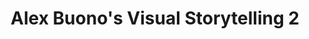 ---
layout: course
title: Alex Buono's Visual Storytelling 2
educator: Alex Buono
image: /assets/images/courses/visual-storytelling-2.jpg
course_url: https://www.mzed.com/courses/visual-storytelling-2
description: Learn to recreate various visual styles on any budget, with live demonstrations and a masterclass on Visual Subtext.
lessons: 16
runtime: 6h 20m
position: 56
topics: visual-storytelling, cinematography, filmmaking, lighting
show_stats: true
show_pricing: true
--- 